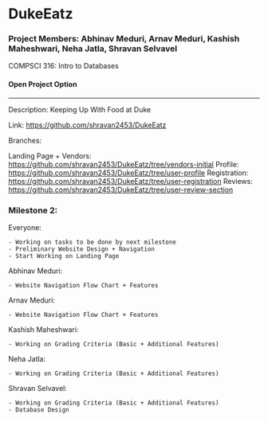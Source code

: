 # DukeEatz
    

### Project Members: Abhinav Meduri, Arnav Meduri, Kashish Maheshwari, Neha Jatla, Shravan Selvavel

COMPSCI 316: Intro to Databases
#### Open Project Option

_________________________________________    
Description: Keeping Up With Food at Duke

Link: https://github.com/shravan2453/DukeEatz

Branches:

Landing Page + Vendors: https://github.com/shravan2453/DukeEatz/tree/vendors-initial
Profile: https://github.com/shravan2453/DukeEatz/tree/user-profile
Registration: https://github.com/shravan2453/DukeEatz/tree/user-registration
Reviews: https://github.com/shravan2453/DukeEatz/tree/user-review-section

### Milestone 2:

Everyone: 

    - Working on tasks to be done by next milestone
    - Preliminary Website Design + Navigation
    - Start Working on Landing Page
    
Abhinav Meduri: 

    - Website Navigation Flow Chart + Features

Arnav Meduri:

    - Website Navigation Flow Chart + Features

Kashish Maheshwari: 

    - Working on Grading Criteria (Basic + Additional Features)

Neha Jatla:

    - Working on Grading Criteria (Basic + Additional Features)

Shravan Selvavel: 

    - Working on Grading Criteria (Basic + Additional Features)
    - Database Design
